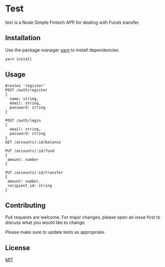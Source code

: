 # Test
test is a Node Simple Fintech APP for dealing with Funds transfer.

## Installation

Use the package manager [yarn](https://classic.yarnpkg.com/en/docs/install) to install dependencies.

```bash
yarn install
```

## Usage

```
#routes 'register'
POST /auth/register
{
  name: string,
  email: string,
  password: string
}

POST /auth/login
{
  email: string,
  password: string
}
GET /accounts/:id/balance

PUT /accounts/:id/fund
{
 amount: number
}

PUT /accounts/:id/transfer
{
 amount: number,
 recipient_id: string
}
```

## Contributing
Pull requests are welcome. For major changes, please open an issue first to discuss what you would like to change.

Please make sure to update tests as appropriate.

## License
[MIT](https://choosealicense.com/licenses/mit/)